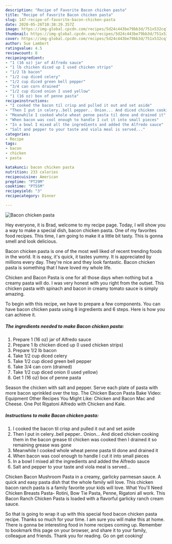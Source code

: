 ```yaml
---
description: "Recipe of Favorite Bacon chicken pasta"
title: "Recipe of Favorite Bacon chicken pasta"
slug: 147-recipe-of-favorite-bacon-chicken-pasta
date: 2020-05-26T10:38:29.357Z
image: https://img-global.cpcdn.com/recipes/5d24c443be79bb3d/751x532cq70/bacon-chicken-pasta-recipe-main-photo.jpg
thumbnail: https://img-global.cpcdn.com/recipes/5d24c443be79bb3d/751x532cq70/bacon-chicken-pasta-recipe-main-photo.jpg
cover: https://img-global.cpcdn.com/recipes/5d24c443be79bb3d/751x532cq70/bacon-chicken-pasta-recipe-main-photo.jpg
author: Sue Lambert
ratingvalue: 4.5
reviewcount: 8
recipeingredient:
- "1 (16 oz) jar of Alfredo sauce"
- "1 lb chicken diced up I used chicken strips"
- "1/2 lb bacon"
- "1/2 cup diced celery"
- "1/2 cup diced green bell pepper"
- "3/4 can corn drained"
- "1/2 cup diced onion I used yellow"
- "1 (16 oz) box of penne pasta"
recipeinstructions:
- "I cooked the bacon til crisp and pulled it out and set aside"
- "Then I put in celery..bell pepper.. Onion... And diced chicken cooking them in the bacon grease til chicken was cooked then I drained it so remaining grease was gone"
- "Meanwhile I cooked whole wheat penne pasta til done and drained it"
- "When bacon was cool enough to handle I cut it into small pieces"
- "In a bowl I mixed all the ingredients and added the Alfredo sauce"
- "Salt and pepper to your taste and viola meal is served..."
categories:
- Recipe
tags:
- bacon
- chicken
- pasta

katakunci: bacon chicken pasta 
nutrition: 233 calories
recipecuisine: American
preptime: "PT29M"
cooktime: "PT55M"
recipeyield: "3"
recipecategory: Dinner

---
```



![Bacon chicken pasta](https://img-global.cpcdn.com/recipes/5d24c443be79bb3d/751x532cq70/bacon-chicken-pasta-recipe-main-photo.jpg)

Hey everyone, it is Brad, welcome to my recipe page. Today, I will show you a way to make a special dish, bacon chicken pasta. One of my favorites food recipes. This time, I am going to make it a little bit tasty. This is gonna smell and look delicious.

Bacon chicken pasta is one of the most well liked of recent trending foods in the world. It is easy, it's quick, it tastes yummy. It is appreciated by millions every day. They're nice and they look fantastic. Bacon chicken pasta is something that I have loved my whole life.

Chicken and Bacon Pasta is one for all those days when nothing but a creamy pasta will do. I was very honest with you right from the outset. This chicken pasta with spinach and bacon in creamy tomato sauce is simply amazing.


To begin with this recipe, we have to prepare a few components. You can have bacon chicken pasta using 8 ingredients and 6 steps. Here is how you can achieve it.

<!--inarticleads1-->

##### The ingredients needed to make Bacon chicken pasta:

1. Prepare 1 (16 oz) jar of Alfredo sauce
1. Prepare 1 lb chicken diced up (I used chicken strips)
1. Prepare 1/2 lb bacon
1. Take 1/2 cup diced celery
1. Take 1/2 cup diced green bell pepper
1. Take 3/4 can corn (drained)
1. Take 1/2 cup diced onion (I used yellow)
1. Get 1 (16 oz) box of penne pasta


Season the chicken with salt and pepper. Serve each plate of pasta with more bacon sprinkled over the top. The Chicken Bacon Pasta Bake Video: Equipment Other Recipes You Might Like: Chicken and Bacon Mac and Cheese. One Pot Rigatoni Alfredo with Chicken and Kale. 

<!--inarticleads2-->

##### Instructions to make Bacon chicken pasta:

1. I cooked the bacon til crisp and pulled it out and set aside
1. Then I put in celery..bell pepper.. Onion... And diced chicken cooking them in the bacon grease til chicken was cooked then I drained it so remaining grease was gone
1. Meanwhile I cooked whole wheat penne pasta til done and drained it
1. When bacon was cool enough to handle I cut it into small pieces
1. In a bowl I mixed all the ingredients and added the Alfredo sauce
1. Salt and pepper to your taste and viola meal is served...


Chicken Bacon Mushroom Pasta in a creamy, garlicky parmesan sauce. A quick and easy pasta dish that the whole family will love. This chicken bacon ranch pasta is a family favorite your kids will love. What You&#39;ll Need Chicken Breasts Pasta- Rotini, Bow Tie Pasta, Penne, Rigatoni all work. This Bacon Ranch Chicken Pasta is loaded with a flavorful garlicky ranch cream sauce. 

So that is going to wrap it up with this special food bacon chicken pasta recipe. Thanks so much for your time. I am sure you will make this at home. There is gonna be interesting food in home recipes coming up. Remember to bookmark this page on your browser, and share it to your family, colleague and friends. Thank you for reading. Go on get cooking!
